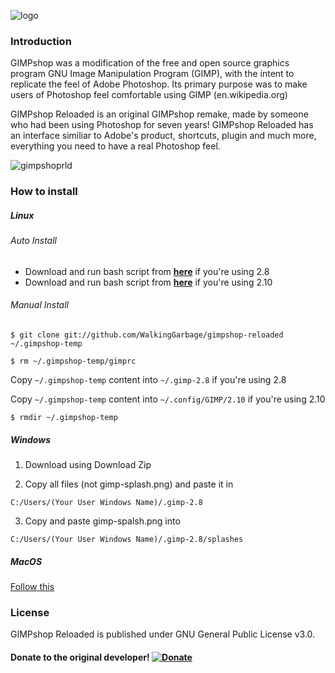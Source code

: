 ![logo](https://raw.githubusercontent.com/cttynul/gimpshop-reloaded/gh-pages/img/logo.png) 

### Introduction

GIMPshop was a modification of the free and open source graphics program GNU Image Manipulation Program (GIMP), with the intent to replicate the feel of Adobe Photoshop. 
Its primary purpose was to make users of Photoshop feel comfortable using GIMP (en.wikipedia.org)

GIMPshop Reloaded is an original GIMPshop remake, made by someone who had been using Photoshop for seven years! 
GIMPshop Reloaded has an interface similiar to Adobe's product, shortcuts, plugin and much more, everything you need to have a real Photoshop feel.

![gimpshoprld](https://raw.githubusercontent.com/cttynul/gimpshop-reloaded/gh-pages/img/img-1.png)

### How to install

##### Linux

###### Auto Install

* Download and run bash script from [**here**](https://raw.githubusercontent.com/cttynul/gimpshop-reloaded/master/linux-install.sh) if you're using 2.8
* Download and run bash script from [**here**](https://raw.githubusercontent.com/cttynul/gimpshop-reloaded/master/linux-install-2.10.sh) if you're using 2.10

###### Manual Install

`
$ git clone git://github.com/WalkingGarbage/gimpshop-reloaded ~/.gimpshop-temp
`

`
$ rm ~/.gimpshop-temp/gimprc
`

Copy `~/.gimpshop-temp` content into `~/.gimp-2.8` if you're using 2.8

Copy `~/.gimpshop-temp` content into `~/.config/GIMP/2.10` if you're using 2.10

`
$ rmdir ~/.gimpshop-temp
`

##### Windows

1) Download using Download Zip

2) Copy all files (not gimp-splash.png) and paste it in

`
C:/Users/(Your User Windows Name)/.gimp-2.8
`

3) Copy and paste gimp-spalsh.png into

`
C:/Users/(Your User Windows Name)/.gimp-2.8/splashes
`

##### MacOS

[Follow this](https://github.com/cttynul/gimpshop-reloaded/issues/1#issuecomment-304475702) 

### License

GIMPshop Reloaded is published under GNU General Public License v3.0.

#### Donate to the original developer! [![Donate](https://img.shields.io/badge/Donate-PayPal-green.svg)](https://www.paypal.com/cgi-bin/webscr?cmd=_s-xclick&hosted_button_id=GF9ZWVUJSYABA)
